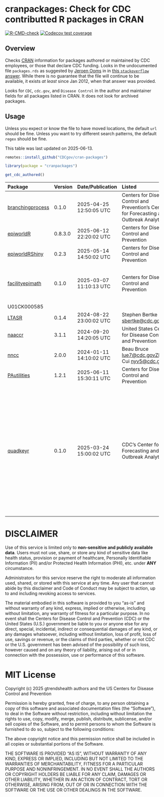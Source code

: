 
<!-- README.md is generated from README.Rmd. Please edit that file -->

# cranpackages: Check for CDC contributted R packages in CRAN

<!-- badges: start -->

[![R-CMD-check](https://github.com/CDCgov/cran-packages/actions/workflows/R-CMD-check.yaml/badge.svg)](https://github.com/CDCgov/cran-packages/actions/workflows/R-CMD-check.yaml)
[![Codecov test
coverage](https://codecov.io/gh/CDCgov/cran-packages/graph/badge.svg)](https://app.codecov.io/gh/CDCgov/cran-packages)
<!-- badges: end -->

## Overview

Checks [CRAN](https://cran.r-project.org/) information for packages
authored or maintained by CDC employees, or those that declare CDC
funding. Looks in the undocumented file `packages.rds` as suggested by
[Jeroen Ooms](https://github.com/jeroen) in in [this `stackoverflow`
answer](https://stackoverflow.com/a/8830439). While there is no
guarantee that the file will continue to be available, it exists *at
least* since Jan 2012, when that answer was provided.

Looks for `CDC`, `cdc.gov`, and `Disease Control` in the author and
maintainer fields for all packages listed in CRAN. It does not look for
archived packages.

## Usage

Unless you expect or know the file to have moved locations, the default
`url` should be fine. Unless you want to try different search patterns,
the default `regex` should be fine.

This table was last updated on 2025-06-13.

``` r
remotes::install_github("CDCgov/cran-packages")

library(package = "cranpackages")

get_cdc_authored()
```

| Package | Version | Date/Publication | Listed | Role | Comment |
|:---|:---|:---|:---|:---|:---|
| [branchingprocess](https://CRAN.R-project.org/package=branchingprocess) | 0.1.0 | 2025-04-25 12:50:05 UTC | Centers for Disease Control and Prevention’s Center for Forecasting and Outbreak Analytics | fnd | Cooperative agreement CDC-RFA-FT-23-0069 |
| [epiworldR](https://CRAN.R-project.org/package=epiworldR) | 0.8.3.0 | 2025-06-12 22:20:02 UTC | Centers for Disease Control and Prevention | fnd | Award number 1U01CK000585; 75D30121F00003 |
| [epiworldRShiny](https://CRAN.R-project.org/package=epiworldRShiny) | 0.2.3 | 2025-05-14 14:50:02 UTC | Centers for Disease Control and Prevention | fnd | Award number 1U01CK000585; 75D30121F00003 |
| [facilityepimath](https://CRAN.R-project.org/package=facilityepimath) | 0.1.0 | 2025-03-07 11:10:13 UTC | Centers for Disease Control and Prevention | fnd | Modeling Infectious Diseases in Healthcare Network award number |
| U01CK000585 |  |  |  |  |  |
| [LTASR](https://CRAN.R-project.org/package=LTASR) | 0.1.4 | 2024-08-22 23:00:02 UTC | Stephen Bertke <sbertke@cdc.gov> |  |  |
| [naaccr](https://CRAN.R-project.org/package=naaccr) | 3.1.1 | 2024-09-20 14:20:05 UTC | United States Centers for Disease Control and Prevention | cph |  |
| [nncc](https://CRAN.R-project.org/package=nncc) | 2.0.0 | 2024-01-11 14:10:02 UTC | Beau Bruce <lue7@cdc.govZhaohui> Cui <nyv5@cdc.gov> | aut |  |
| [PAutilities](https://CRAN.R-project.org/package=PAutilities) | 1.2.1 | 2025-06-11 15:30:11 UTC | Centers for Disease Control and Prevention | ctb |  |
| [quadkeyr](https://CRAN.R-project.org/package=quadkeyr) | 0.1.0 | 2025-03-24 15:00:02 UTC | CDC’s Center for Forecasting and Outbreak Analytics | fnd | This project was made possible by cooperative agreement CDC-RFA-FT-23-0069 (grant \# NU38FT000009-01-00) from the CDC’s Center for Forecasting and Outbreak Analytics. Its contents are solely the responsibility of the authors and do not necessarily represent the official views of the Centers for Disease Control and Prevention. |

# DISCLAIMER

Use of this service is limited only to **non-sensitive and publicly
available data**. Users must not use, share, or store any kind of
sensitive data like health status, provision or payment of healthcare,
Personally Identifiable Information (PII) and/or Protected Health
Information (PHI), etc. under **ANY** circumstance.

Administrators for this service reserve the right to moderate all
information used, shared, or stored with this service at any time. Any
user that cannot abide by this disclaimer and Code of Conduct may be
subject to action, up to and including revoking access to services.

The material embodied in this software is provided to you “as-is” and
without warranty of any kind, express, implied or otherwise, including
without limitation, any warranty of fitness for a particular purpose. In
no event shall the Centers for Disease Control and Prevention (CDC) or
the United States (U.S.) government be liable to you or anyone else for
any direct, special, incidental, indirect or consequential damages of
any kind, or any damages whatsoever, including without limitation, loss
of profit, loss of use, savings or revenue, or the claims of third
parties, whether or not CDC or the U.S. government has been advised of
the possibility of such loss, however caused and on any theory of
liability, arising out of or in connection with the possession, use or
performance of this software.

# MIT License

Copyright (c) 2025 gtrendshealth authors and the US Centers for Disease
Control and Prevention

Permission is hereby granted, free of charge, to any person obtaining a
copy of this software and associated documentation files (the
“Software”), to deal in the Software without restriction, including
without limitation the rights to use, copy, modify, merge, publish,
distribute, sublicense, and/or sell copies of the Software, and to
permit persons to whom the Software is furnished to do so, subject to
the following conditions:

The above copyright notice and this permission notice shall be included
in all copies or substantial portions of the Software.

THE SOFTWARE IS PROVIDED “AS IS”, WITHOUT WARRANTY OF ANY KIND, EXPRESS
OR IMPLIED, INCLUDING BUT NOT LIMITED TO THE WARRANTIES OF
MERCHANTABILITY, FITNESS FOR A PARTICULAR PURPOSE AND NONINFRINGEMENT.
IN NO EVENT SHALL THE AUTHORS OR COPYRIGHT HOLDERS BE LIABLE FOR ANY
CLAIM, DAMAGES OR OTHER LIABILITY, WHETHER IN AN ACTION OF CONTRACT,
TORT OR OTHERWISE, ARISING FROM, OUT OF OR IN CONNECTION WITH THE
SOFTWARE OR THE USE OR OTHER DEALINGS IN THE SOFTWARE.

